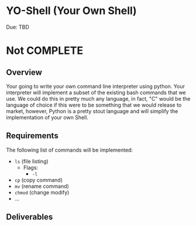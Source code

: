 # YO-Shell (Your Own Shell) 
Due: TBD

# Not COMPLETE

## Overview

Your going to write your own command line interpreter using python. Your interpreter will implement a subset of the existing bash
commands that we use. We could do this in pretty much any language, in fact, "C" would be the language of choice if this were to 
be something that we would release to market, however, Python is a pretty stout language and will simplify the implementation of your
own Shell. 

## Requirements

The following list of commands will be implemented:
- `ls`  (file listing)
    - Flags:
        - `-l`
- `cp` (copy command)
- `mv` (rename command)
- `chmod` (change modify)
- ...


## Deliverables
